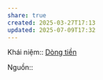 ```yaml
---
share: true
created: 2025-03-27T17:13
updated: 2025-07-09T17:32
---
```

Khái niệm:: [Dòng tiền](../%CE%9E%20Kh%C3%A1i%20ni%E1%BB%87m/D%C3%B2ng%20ti%E1%BB%81n.md)

Nguồn:: 
